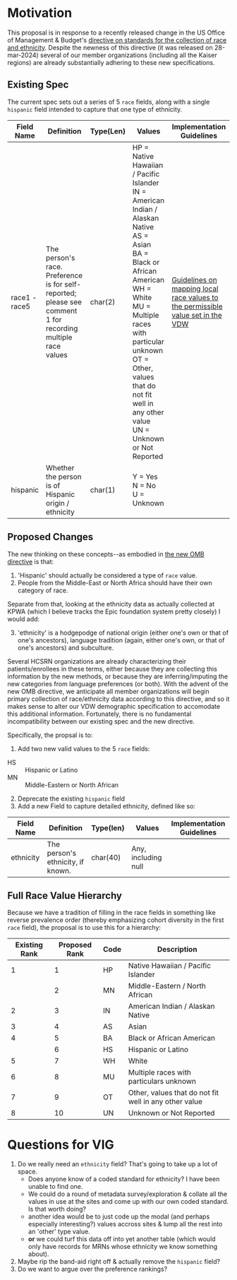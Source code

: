 # Motivation

This proposal is in response to a recently released change in the US Office of Management & Budget's [directive on standards for the collection of race and ethnicity](https://www.federalregister.gov/documents/2024/03/29/2024-06469/revisions-to-ombs-statistical-policy-directive-no-15-standards-for-maintaining-collecting-and). Despite the newness of this directive (it was released on 28-mar-2024) several of our member organizations (including all the Kaiser regions) are already substantially adhering to these new specifications.

## Existing Spec
The current spec sets out a series of 5 `race` fields, along with a single `hispanic` field intended to capture that one type of ethnicity.

| Field Name      | Definition                                                                                                  | Type(Len) | Values                                                                                                                                                                                                                                                                                      | Implementation Guidelines                                                                                                                                                                                                                                                                                                                                                                                                                                                                                                                                                                                                                                                                                                                                                                       |
| ------------------ | ----------------------------------------------------------------------------------------------------------- | --------- | ------------------------------------------------------------------------------------------------------------------------------------------------------------------------------------------------------------------------------------------------------------------------------------------- | ----------------------------------------------------------------------------------------------------------------------------------------------------------------------------------------------------------------------------------------------------------------------------------------------------------------------------------------------------------------------------------------------------------------------------------------------------------------------------------------------------------------------------------------------------------------------------------------------------------------------------------------------------------------------------------------------------------------------------------------------------------------------------------------------- |
| race1 - race5      | The person's race. Preference is for self-reported; please see comment 1 for recording multiple race values | char(2)   | HP = Native Hawaiian / Pacific Islander<br>IN = American Indian / Alaskan Native<br>AS = Asian<br>BA = Black or African American<br>WH = White<br>MU = Multiple races with particular unknown<br>OT = Other, values that do not fit well in any other value<br>UN = Unknown or Not Reported | [Guidelines on mapping local race values to the permissible value set in the VDW](https://hcsrnvdw.sharepoint.com/:x:/r/sites/hcsrn-vdw/_layouts/15/Doc.aspx?sourcedoc=%7B8A279712-2456-5230-816F-CF9979A62876%7D&file=Appendix%20E.xlsx&action=default&mobileredirect=true)                                                                                                                                                                                                                                                                                                                                                                                                                                                                                                                                                                              |
| hispanic           | Whether the person is of Hispanic origin / ethnicity                                                        | char(1)   | Y = Yes<br>N = No<br>U = Unknown                                                                                                                                                                                                                                                            |

## Proposed Changes

The new thinking on these concepts--as embodied in [the new OMB directive](https://www.federalregister.gov/documents/2024/03/29/2024-06469/revisions-to-ombs-statistical-policy-directive-no-15-standards-for-maintaining-collecting-and) is that:

1. 'Hispanic' should actually be considered a type of `race` value.
2. People from the Middle-East or North Africa should have their own category of race.

Separate from that, looking at the ethnicity data as actually collected at KPWA (which I believe tracks the Epic foundation system pretty closely) I would add:

3. 'ethnicity' is a hodgepodge of national origin (either one's own or that of one's ancestors), language tradition (again, either one's own, or that of one's ancestors) and subculture.

Several HCSRN organizations are already characterizing their patients/enrollees in these terms, either because they are collecting this information by the new methods, or because they are inferring/imputing the new categories from language preferences (or both). With the advent of the new OMB directive, we anticipate all member organizations will begin primary collection of race/ethnicity data according to this directive, and so it makes sense to alter our VDW demographic specification to accomodate this additional information. Fortunately, there is no fundamental incompatibility between our existing spec and the new directive.

Specifically, the propsal is to:

1. Add two new valid values to the 5 `race` fields:
<dl>
  <dt>HS</dt><dd>Hispanic or Latino</dd>
  <dt>MN</dt><dd>Middle-Eastern or North African</dd>
</dl>

2. Deprecate the existing `hispanic` field
3. Add a new Field to capture detailed ethnicity, defined like so:

|Field Name|Definition|Type(len)|Values|Implementation Guidelines|
|----------|----------|---------|------|-------------------------|
|ethnicity |The person's ethnicity, if known.|char(40)|Any, including null||


## Full Race Value Hierarchy

Because we have a tradition of filling in the race fields in something like reverse prevalence order (thereby emphasizing cohort diversity in the first `race` field), the proposal is to use this for a hierarchy:

|Existing Rank|Proposed Rank|Code|Description|
|--|----|----|-----------|
|1 |1|HP|Native Hawaiian / Pacific Islander|
|  |2|MN|Middle-Eastern / North African|
|2 |3|IN|American Indian / Alaskan Native|
|3 |4|AS|Asian|
|4 |5|BA|Black or African American|
|  |6|HS|Hispanic or Latino|
|5 |7|WH|White|
|6 |8|MU|Multiple races with particulars unknown|
|7 |9|OT|Other, values that do not fit well in any other value|
|8 |10|UN|Unknown or Not Reported|

# Questions for VIG

1. Do we really need an `ethnicity` field? That's going to take up a lot of space.
    * Does anyone know of a coded standard for ethnicity? I have been unable to find one.
    * We could do a round of metadata survey/exploration & collate all the values in use at the sites and come up with our own coded standard. Is that worth doing?
    * another idea would be to just code up the modal (and perhaps especially interesting?) values accross sites & lump all the rest into an 'other' type value.
    * **or** we could turf this data off into yet another table (which would only have records for MRNs whose ethnicity we know something about).
2. Maybe rip the band-aid right off & actually remove the `hispanic` field?
3. Do we want to argue over the preference rankings?
